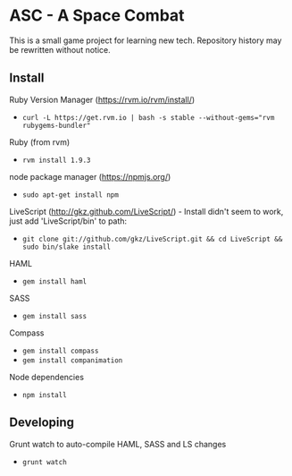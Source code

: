 ASC - A Space Combat
====================

This is a small game project for learning new tech. Repository history may be
rewritten without notice.

Install
-------

Ruby Version Manager (https://rvm.io/rvm/install/)
*  `curl -L https://get.rvm.io | bash -s stable --without-gems="rvm rubygems-bundler"`

Ruby (from rvm)
*  `rvm install 1.9.3`

node package manager (https://npmjs.org/)
*  `sudo apt-get install npm`

LiveScript (http://gkz.github.com/LiveScript/) - Install didn't seem to work,
just add 'LiveScript/bin' to path:
*  `git clone git://github.com/gkz/LiveScript.git && cd LiveScript && sudo bin/slake install`

HAML
*  `gem install haml`

SASS
*  `gem install sass`

Compass
*  `gem install compass`
*  `gem install companimation`

Node dependencies
*  `npm install`

Developing
----------

Grunt watch to auto-compile HAML, SASS and LS changes
*  `grunt watch`
